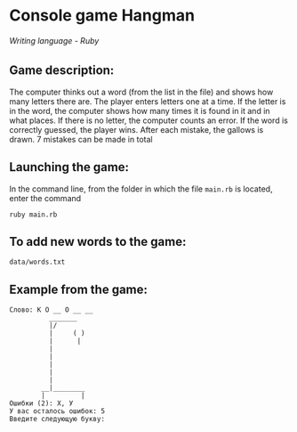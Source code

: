 # Console game Hangman
###### Writing language - Ruby
## Game description:
 The computer thinks out a word (from the list in the file) and shows how many letters there are.
 The player enters letters one at a time. If the letter is in the word, the computer shows how many times
 it is found in it and in what places. If there is no letter, the computer counts an error.
 If the word is correctly guessed, the player wins. After each mistake, the gallows is drawn.
 7 mistakes can be made in total
## Launching the game:
 In the command line, from the folder in which the file `main.rb` is located, enter the command
 ```
 ruby ​​main.rb
 ```
## To add new words to the game:
```
data/words.txt
```
## Example from the game:

```
Слово: К О __ О __ __
          _______
          |/
          |     ( )
          |      |
          |
          |
          |
          |
          |
        __|________
        |         |
Ошибки (2): Х, У
У вас осталось ошибок: 5
Введите следующую букву:
```
